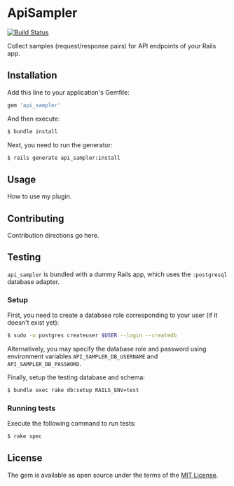 # ApiSampler

[![Build Status](https://travis-ci.org/smaximov/api_sampler.svg?branch=master)](https://travis-ci.org/smaximov/api_sampler)

Collect samples (request/response pairs) for API endpoints of your Rails app.

## Installation

Add this line to your application's Gemfile:

``` ruby
gem 'api_sampler'
```

And then execute:

``` bash
$ bundle install
```

Next, you need to run the generator:

``` bash
$ rails generate api_sampler:install
```

## Usage

How to use my plugin.

## Contributing

Contribution directions go here.

## Testing

`api_sampler` is bundled with a dummy Rails app, which uses the `:postgresql` database adapter.

### Setup

First, you need to create a database role corresponding to your user (if it doesn't exist yet):

``` bash
$ sudo -u postgres createuser $USER --login --createdb
```

Alternatively, you may specify the database role and password using environment variables
`API_SAMPLER_DB_USERNAME` and `API_SAMPLER_DB_PASSWORD`.

Finally, setup the testing database and schema:

``` bash
$ bundle exec rake db:setup RAILS_ENV=test
```

### Running tests

Execute the following command to run tests:

``` bash
$ rake spec
```

## License
The gem is available as open source under the terms of the [MIT License](http://opensource.org/licenses/MIT).
